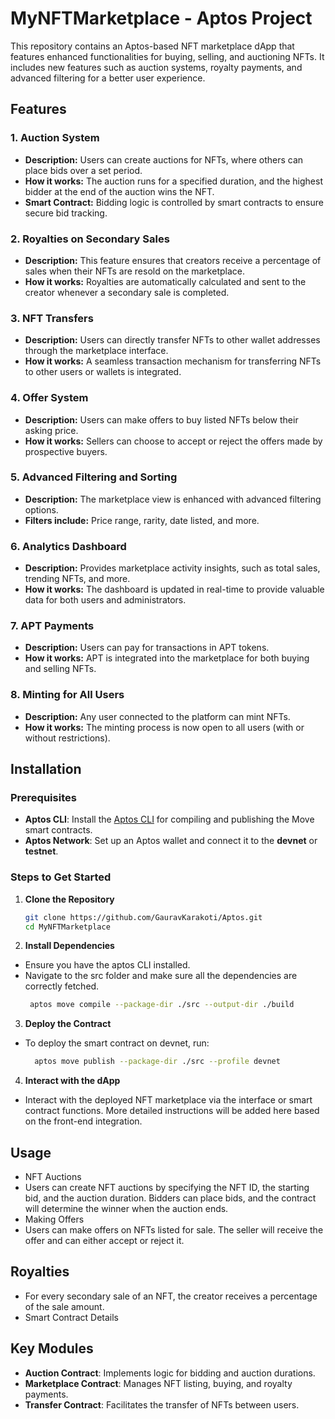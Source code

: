 # MyNFTMarketplace - Aptos Project

This repository contains an Aptos-based NFT marketplace dApp that features enhanced functionalities for buying, selling, and auctioning NFTs. It includes new features such as auction systems, royalty payments, and advanced filtering for a better user experience.

## Features
### 1. **Auction System**
   - **Description:** Users can create auctions for NFTs, where others can place bids over a set period.
   - **How it works:** The auction runs for a specified duration, and the highest bidder at the end of the auction wins the NFT.
   - **Smart Contract:** Bidding logic is controlled by smart contracts to ensure secure bid tracking.

### 2. **Royalties on Secondary Sales**
   - **Description:** This feature ensures that creators receive a percentage of sales when their NFTs are resold on the marketplace.
   - **How it works:** Royalties are automatically calculated and sent to the creator whenever a secondary sale is completed.

### 3. **NFT Transfers**
   - **Description:** Users can directly transfer NFTs to other wallet addresses through the marketplace interface.
   - **How it works:** A seamless transaction mechanism for transferring NFTs to other users or wallets is integrated.

### 4. **Offer System**
   - **Description:** Users can make offers to buy listed NFTs below their asking price.
   - **How it works:** Sellers can choose to accept or reject the offers made by prospective buyers.

### 5. **Advanced Filtering and Sorting**
   - **Description:** The marketplace view is enhanced with advanced filtering options.
   - **Filters include:** Price range, rarity, date listed, and more.

### 6. **Analytics Dashboard**
   - **Description:** Provides marketplace activity insights, such as total sales, trending NFTs, and more.
   - **How it works:** The dashboard is updated in real-time to provide valuable data for both users and administrators.

### 7. **APT Payments**
   - **Description:** Users can pay for transactions in APT tokens.
   - **How it works:** APT is integrated into the marketplace for both buying and selling NFTs.

### 8. **Minting for All Users**
   - **Description:** Any user connected to the platform can mint NFTs.
   - **How it works:** The minting process is now open to all users (with or without restrictions).

## Installation

### Prerequisites
- **Aptos CLI**: Install the [Aptos CLI](https://github.com/aptos-labs/aptos-core) for compiling and publishing the Move smart contracts.
- **Aptos Network**: Set up an Aptos wallet and connect it to the **devnet** or **testnet**.

### Steps to Get Started

1. **Clone the Repository**
   ```bash
   git clone https://github.com/GauravKarakoti/Aptos.git
   cd MyNFTMarketplace
2. **Install Dependencies**
  - Ensure you have the aptos CLI installed.
  - Navigate to the src folder and make sure all the dependencies are correctly fetched.
    ```bash
     aptos move compile --package-dir ./src --output-dir ./build

3. **Deploy the Contract**
  - To deploy the smart contract on devnet, run:
    ```bash
      aptos move publish --package-dir ./src --profile devnet
4. **Interact with the dApp**
  - Interact with the deployed NFT marketplace via the interface or smart contract functions. More detailed instructions will be added here based on the front-end integration.
## Usage
- NFT Auctions
- Users can create NFT auctions by specifying the NFT ID, the starting bid, and the auction duration. Bidders can place bids, and the contract will determine the winner when the auction ends.
- Making Offers
- Users can make offers on NFTs listed for sale. The seller will receive the offer and can either accept or reject it.
## Royalties
- For every secondary sale of an NFT, the creator receives a percentage of the sale amount.
- Smart Contract Details
## Key Modules
- **Auction Contract**: Implements logic for bidding and auction durations.
- **Marketplace Contract**: Manages NFT listing, buying, and royalty payments.
- **Transfer Contract**: Facilitates the transfer of NFTs between users.
